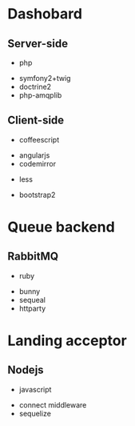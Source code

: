# Dashobard
## Server-side
* php
 + symfony2+twig
 + doctrine2
 + php-amqplib

## Client-side
* coffeescript
 + angularjs
 + codemirror	
* less
 + bootstrap2

# Queue backend
## RabbitMQ
* ruby
 + bunny
 + sequeal
 + httparty

# Landing acceptor
## Nodejs
* javascript
 + connect middleware
 + sequelize
